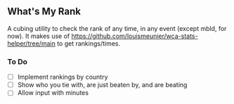 ## What's My Rank

A cubing utility to check the rank of any time, in any event (except mbld, for now). It makes use of https://github.com/louismeunier/wca-stats-helper/tree/main to get rankings/times.

### To Do
 -  [ ] Implement rankings by country
 -  [ ] Show who you tie with, are just beaten by, and are beating
 -  [ ] Allow input with minutes